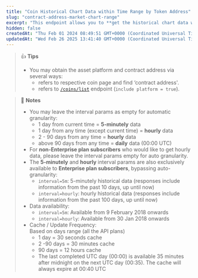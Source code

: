 ```yaml
---
title: "Coin Historical Chart Data within Time Range by Token Address"
slug: "contract-address-market-chart-range"
excerpt: "This endpoint allows you to **get the historical chart data within certain time range in UNIX along with price, market cap and 24hrs volume  based on asset platform and particular token contract address**"
hidden: false
createdAt: "Thu Feb 01 2024 08:49:51 GMT+0000 (Coordinated Universal Time)"
updatedAt: "Wed Feb 26 2025 13:41:40 GMT+0000 (Coordinated Universal Time)"
---
```

> 👍 **Tips**
> 
> - You may obtain the asset platform and contract address via several ways:
>   - refers to respective coin page and find ‘contract address'.
>   - refers to [`/coins/list`](/reference/coins-list) endpoint (`include platform = true`).

> 📘 **Notes**
> 
> - You may leave the interval params as empty for automatic granularity:
>   - 1 day from current time = **5-minutely** data
>   - 1 day from any time (except current time) = **hourly** data
>   - 2 - 90 days from any time = **hourly** data
>   - above 90 days from any time = **daily** data (00:00 UTC)
> - For **non-Enterprise plan subscribers** who would like to get hourly data, please leave the interval params empty for auto granularity.
> - The **5-minutely** and **hourly** interval params are also exclusively available to **Enterprise plan subscribers**, bypassing auto-granularity:
>   - `interval=5m`: 5-minutely historical data (responses include information from the past 10 days, up until now)
>   - `interval=hourly`: hourly historical data (responses include information from the past 100 days, up until now)
> - Data availability:
>   - `interval=5m`: Available from 9 February 2018 onwards
>   - `interval=hourly`: Available from 30 Jan 2018 onwards
> - Cache / Update Frequency:  
>   Based on days range (all the API plans)
>   - 1 day = 30 seconds cache
>   - 2 -90 days = 30 minutes cache
>   - 90 days = 12 hours cache
>   - The last completed UTC day (00:00) is available 35 minutes after midnight on the next UTC day (00:35). The cache will always expire at 00:40 UTC
